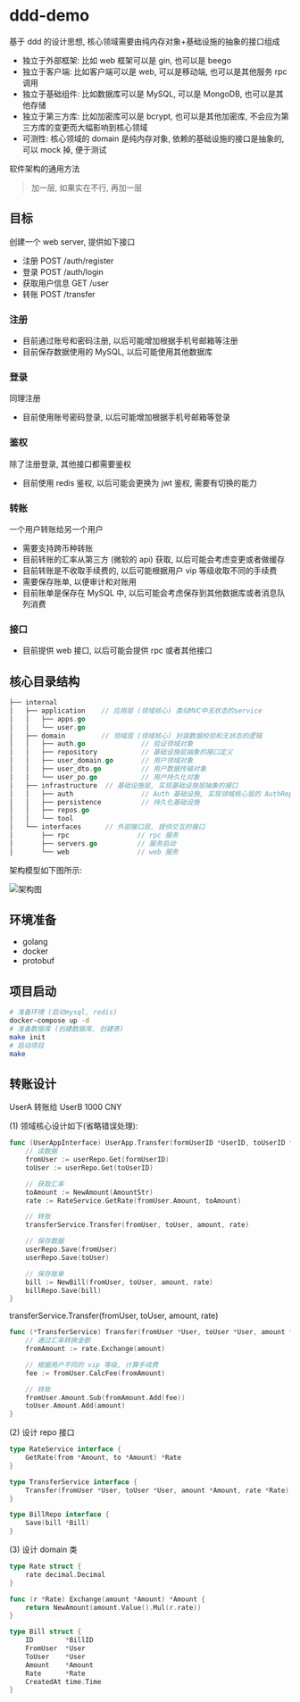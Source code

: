 # ddd-demo

基于 ddd 的设计思想, 核心领域需要由纯内存对象+基础设施的抽象的接口组成

* 独立于外部框架: 比如 web 框架可以是 gin, 也可以是 beego
* 独立于客户端: 比如客户端可以是 web, 可以是移动端, 也可以是其他服务 rpc 调用
* 独立于基础组件: 比如数据库可以是 MySQL, 可以是 MongoDB, 也可以是其他存储
* 独立于第三方库: 比如加密库可以是 bcrypt, 也可以是其他加密库, 不会应为第三方库的变更而大幅影响到核心领域
* 可测性: 核心领域的 domain 是纯内存对象, 依赖的基础设施的接口是抽象的, 可以 mock 掉, 便于测试

软件架构的通用方法

> 加一层, 如果实在不行, 再加一层

## 目标

创建一个 web server, 提供如下接口

* 注册 POST /auth/register
* 登录 POST /auth/login
* 获取用户信息 GET /user
* 转账 POST /transfer

### 注册

* 目前通过账号和密码注册, 以后可能增加根据手机号邮箱等注册
* 目前保存数据使用的 MySQL, 以后可能使用其他数据库

### 登录

同理注册

* 目前使用账号密码登录, 以后可能增加根据手机号邮箱等登录

### 鉴权

除了注册登录, 其他接口都需要鉴权

* 目前使用 redis 鉴权, 以后可能会更换为 jwt 鉴权, 需要有切换的能力

### 转账

一个用户转账给另一个用户

* 需要支持跨币种转账
* 目前转账的汇率从第三方 (微软的 api) 获取, 以后可能会考虑变更或者做缓存
* 目前转账是不收取手续费的, 以后可能根据用户 vip 等级收取不同的手续费
* 需要保存账单, 以便审计和对账用
* 目前账单是保存在 MySQL 中, 以后可能会考虑保存到其他数据库或者消息队列消费

### 接口

* 目前提供 web 接口, 以后可能会提供 rpc 或者其他接口

## 核心目录结构

```go
├── internal
│   ├── application    // 应用层 (领域核心) 类似MVC中无状态的service
│   │   ├── apps.go
│   │   └── user.go
│   ├── domain         // 领域层 (领域核心) 封装数据校验和无状态的逻辑
│   │   ├── auth.go              // 验证领域对象
│   │   ├── repository           // 基础设施层抽象的接口定义
│   │   ├── user_domain.go       // 用户领域对象
│   │   ├── user_dto.go          // 用户数据传输对象
│   │   └── user_po.go           // 用户持久化对象
│   ├── infrastructure  // 基础设施层, 实现基础设施层抽象的接口
│   │   ├── auth                 // Auth 基础设施, 实现领域核心层的 AuthRepo 接口
│   │   ├── persistence          // 持久化基础设施
│   │   ├── repos.go
│   │   └── tool    
│   └── interfaces      // 外部接口层, 提供交互的接口
│       ├── rpc                 // rpc 服务
│       ├── servers.go          // 服务启动
│       └── web                 // web 服务
```

架构模型如下图所示:

![架构图](https://docs.google.com/drawings/d/e/2PACX-1vQ5ps72uaZcEJzwnJbPhzUfEeBbN6CJ04j7hl2i3K2HHatNcsoyG2tgX2vnrN5xxDKLp5Jm5bzzmZdv/pub?w=960&h=657)

## 环境准备

* golang
* docker
* protobuf

## 项目启动

```bash
# 准备环境 (启动mysql, redis)
docker-compose up -d
# 准备数据库 (创建数据库, 创建表)
make init
# 启动项目
make
```

## 转账设计

UserA 转账给 UserB 1000 CNY

(1) 领域核心设计如下(省略错误处理):

```go
func (UserAppInterface) UserApp.Transfer(formUserID *UserID, toUserID *UserID, amount *Amount, AmountStr string) {
    // 读数据
    fromUser := userRepo.Get(formUserID)
    toUser := userRepo.Get(toUserID)

    // 获取汇率
    toAmount := NewAmount(AmountStr)
    rate := RateService.GetRate(fromUser.Amount, toAmount)

    // 转账
    transferService.Transfer(fromUser, toUser, amount, rate)

    // 保存数据
    userRepo.Save(fromUser)
    userRepo.Save(toUser)

    // 保存账单
    bill := NewBill(fromUser, toUser, amount, rate)
    billRepo.Save(bill)
}
```

transferService.Transfer(fromUser, toUser, amount, rate)

```go
func (*TransferService) Transfer(fromUser *User, toUser *User, amount *Amount, rate *Rate) {
    // 通过汇率转换金额
    fromAmount := rate.Exchange(amount)

    // 根据用户不同的 vip 等级, 计算手续费
    fee := fromUser.CalcFee(fromAmount)

    // 转账
    fromUser.Amount.Sub(fromAmount.Add(fee))
    toUser.Amount.Add(amount)
}
```

(2) 设计 repo 接口

```go
type RateService interface {
    GetRate(from *Amount, to *Amount) *Rate
}

type TransferService interface {
    Transfer(fromUser *User, toUser *User, amount *Amount, rate *Rate)
}

type BillRepo interface {
    Save(bill *Bill)
}
```

(3) 设计 domain 类

```go
type Rate struct {
    rate decimal.Decimal
}

func (r *Rate) Exchange(amount *Amount) *Amount {
    return NewAmount(amount.Value().Mul(r.rate))
}

type Bill struct {
    ID        *BillID
    FromUser  *User
    ToUser    *User
    Amount    *Amount
    Rate      *Rate
    CreatedAt time.Time
}
```
